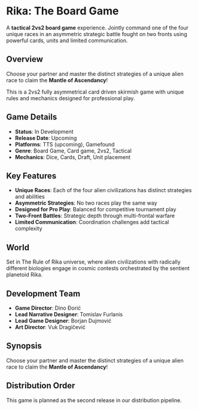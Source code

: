 # Rika: The Board Game

A **tactical 2vs2 board game** experience. Jointly command one of the four unique races in an asymmetric strategic battle fought on two fronts using powerful cards, units and limited communication.

## Overview

Choose your partner and master the distinct strategies of a unique alien race to claim the **Mantle of Ascendancy**!

This is a 2vs2 fully asymmetrical card driven skirmish game with unique rules and mechanics designed for professional play.

## Game Details

- **Status**: In Development
- **Release Date**: Upcoming
- **Platforms**: TTS (upcoming), Gamefound
- **Genre**: Board Game, Card game, 2vs2, Tactical
- **Mechanics**: Dice, Cards, Draft, Unit placement

## Key Features

- **Unique Races**: Each of the four alien civilizations has distinct strategies and abilities
- **Asymmetric Strategies**: No two races play the same way
- **Designed for Pro Play**: Balanced for competitive tournament play
- **Two-Front Battles**: Strategic depth through multi-frontal warfare
- **Limited Communication**: Coordination challenges add tactical complexity

## World

Set in The Rule of Rika universe, where alien civilizations with radically different biologies engage in cosmic contests orchestrated by the sentient planetoid Rika.

## Development Team

- **Game Director**: Dino Đorić
- **Lead Narrative Designer**: Tomislav Furlanis  
- **Lead Game Designer**: Borjan Dujmović
- **Art Director**: Vuk Dragičević

## Synopsis

Choose your partner and master the distinct strategies of a unique alien race to claim the **Mantle of Ascendancy**!

## Distribution Order

This game is planned as the second release in our distribution pipeline.
